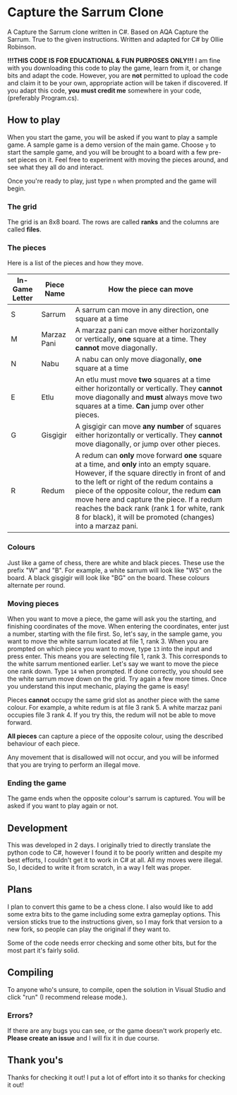 # Capture the Sarrum Clone
A Capture the Sarrum clone written in C#.
Based on AQA Capture the Sarrum. True to the given instructions.
Written and adapted for C# by Ollie Robinson.

**!!!THIS CODE IS FOR EDUCATIONAL & FUN PURPOSES ONLY!!!**
I am fine with you downloading this code to play the game, learn from it, or change bits and adapt the code.
However, you are **not** permitted to upload the code and claim it to be your own, appropriate action will be taken if discovered.
If you adapt this code, **you must credit me** somewhere in your code, (preferably Program.cs). 

## How to play
When you start the game, you will be asked if you want to play a sample game. A sample game is a demo version of the main game.
Choose `y` to start the sample game, and you will be brought to a board with a few pre-set pieces on it.
Feel free to experiment with moving the pieces around, and see what they all do and interact.

Once you're ready to play, just type `n` when prompted and the game will begin.

### The grid
The grid is an 8x8 board. The rows are called **ranks** and the columns are called **files**.

### The pieces
Here is a list of the pieces and how they move.

| In-Game Letter | Piece Name | How the piece can move |
| -------------- | ---------- | ---------------------- |
| S | Sarrum | A sarrum can move in any direction, one square at a time |
| M | Marzaz Pani | A marzaz pani can move either horizontally or vertically, **one** square at a time. They **cannot** move diagonally. |
| N | Nabu | A nabu can only move diagonally, **one** square at a time |
| E | Etlu | An etlu must move **two** squares at a time either horizontally or vertically. They **cannot** move diagonally and **must** always move two squares at a time. **Can** jump over other pieces. |
| G | Gisgigir | A gisgigir can move **any number** of squares either horizontally or vertically. They **cannot** move diagonally, or jump over other pieces. |
| R | Redum | A redum can **only** move forward **one** square at a time, and **only** into an empty square. However, if the square directly in front of and to the left or right of the redum contains a piece of the opposite colour, the redum **can** move here and capture the piece. If a redum reaches the back rank (rank 1 for white, rank 8 for black), it will be promoted (changes) into a marzaz pani. |

### Colours
Just like a game of chess, there are white and black pieces. These use the prefix "W" and "B".
For example, a white sarrum will look like "WS" on the board. A black gisgigir will look like "BG" on the board.
These colours alternate per round.

### Moving pieces
When you want to move a piece, the game will ask you the starting, and finishing coordinates of the move. When entering the coordinates, enter just a number, starting with the file first.
So, let's say, in the sample game, you want to move the white sarrum located at file 1, rank 3.
When you are prompted on which piece you want to move, type `13` into the input and press enter. This means you are selecting file 1, rank 3. This corresponds to the white sarrum mentioned earlier.
Let's say we want to move the piece one rank down. Type `14` when prompted. If done correctly, you should see the white sarrum move down on the grid.
Try again a few more times. Once you understand this input mechanic, playing the game is easy!

Pieces **cannot** occupy the same grid slot as another piece with the same colour.
For example, a white redum is at file 3 rank 5. A white marzaz pani occupies file 3 rank 4. If you try this, the redum will not be able to move forward.

**All pieces** can capture a piece of the opposite colour, using the described behaviour of each piece.

Any movement that is disallowed will not occur, and you will be informed that you are trying to perform an illegal move.

### Ending the game
The game ends when the opposite colour's sarrum is captured.
You will be asked if you want to play again or not.

## Development
This was developed in 2 days.
I originally tried to directly translate the python code to C#, however I found it to be poorly written and despite my best efforts, I couldn't get it to work in C# at all. All my moves were illegal.
So, I decided to write it from scratch, in a way I felt was proper.

## Plans
I plan to convert this game to be a chess clone. I also would like to add some extra bits to the game including some extra gameplay options. This version sticks true to the instructions given, so I may fork that version to a new fork, so people can play the original if they want to.

Some of the code needs error checking and some other bits, but for the most part it's fairly solid.

## Compiling
To anyone who's unsure, to compile, open the solution in Visual Studio and click "run" (I recommend release mode.).

### Errors?
If there are any bugs you can see, or the game doesn't work properly etc. **Please create an issue** and I will fix it in due course.

## Thank you's
Thanks for checking it out! I put a lot of effort into it so thanks for checking it out!
